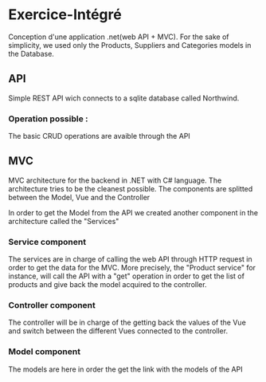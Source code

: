 # Exercice-Intégré
Conception d'une application .net(web API + MVC). For the sake of simplicity, we used only the Products, Suppliers and Categories models in the Database.



## API 
Simple REST API wich connects to a sqlite database called Northwind.

### Operation possible :
 
The basic CRUD operations are avaible through the API 


## MVC

MVC architecture for the backend in .NET with C# language. The architecture tries to be the cleanest possible. The components are splitted between the Model, Vue and the Controller

In order to get the Model from the API we created another component in the architecture called the "Services"

### Service component

The services are in charge of calling the web API through HTTP request in order to get the data for the MVC. More precisely, the "Product service" for instance, will call the API with a "get" operation in order to get the list of products and give back the model acquired to the controller.

### Controller component

The controller will be in charge of the getting back the values of the Vue and switch between the different Vues connected to the controller. 

### Model component

The models are here in order the get the link with the models of the API

